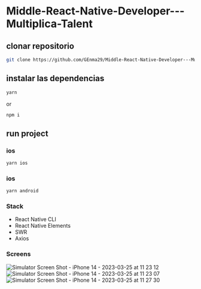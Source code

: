 # Middle-React-Native-Developer---Multiplica-Talent

## clonar repositorio

```bash
git clone https://github.com/GEnma29/Middle-React-Native-Developer---Multiplica-Talent.git
```

## instalar las dependencias 
```bash
yarn
```
or 
```bash
npm i
```

## run project 
### ios
```bash
yarn ios
```

### ios
```bash
yarn android
```

### Stack
- React Native CLI
- React Native Elements 
- SWR
- Axios


### Screens 
![Simulator Screen Shot - iPhone 14 - 2023-03-25 at 11 23 12](https://user-images.githubusercontent.com/53823068/227726748-fa3624cb-f635-49e1-8623-a7cd1959997f.png)
![Simulator Screen Shot - iPhone 14 - 2023-03-25 at 11 23 07](https://user-images.githubusercontent.com/53823068/227726751-1a41b090-0c01-441a-a549-4e9fdb019ba7.png)
![Simulator Screen Shot - iPhone 14 - 2023-03-25 at 11 27 30](https://user-images.githubusercontent.com/53823068/227726752-678165e0-6264-4fdb-9347-6704cbfd57e1.png)
